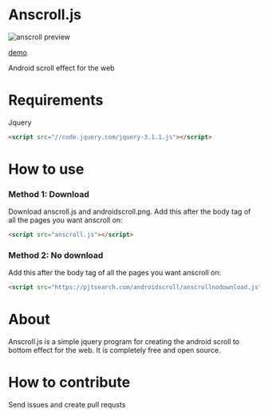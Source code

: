 # Anscroll.js
![anscroll preview](https://pjtsearch.com/androidscroll/anscrollpre.gif)

[demo](https://pjtsearch.com/androidscroll "https://pjtsearch.com/androidscroll")

Android scroll effect for the web
# Requirements
Jquery
```html
<script src="//code.jquery.com/jquery-3.1.1.js"></script>
 ```  
# How to use
### Method 1: Download
Download anscroll.js and androidscroll.png.
Add this after the body tag of all the pages you want anscroll on:
```html
<script src="anscroll.js"></script>
```
### Method 2: No download
Add this after the body tag of all the pages you want anscroll on:
```html
<script src="https://pjtsearch.com/androidscroll/anscrollnodownload.js"></script>
```
# About
Anscroll.js is a simple jquery program for creating the android scroll to bottom effect for the web.  It is completely free and open source.

# How to contribute
Send issues and create pull requsts
